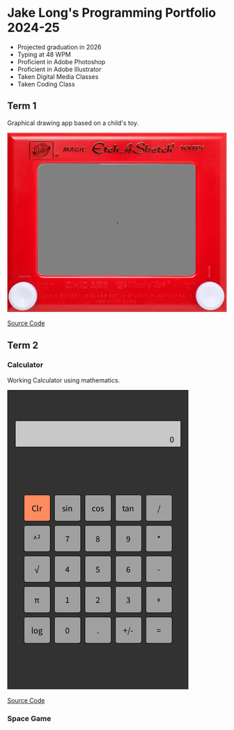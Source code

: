 # Jake Long's Programming Portfolio 2024-25
* Projected graduation in 2026
* Typing at 48 WPM
* Proficient in Adobe Photoshop
* Proficient in Adobe Illustrator
* Taken Digital Media Classes
* Taken Coding Class

## Term 1

Graphical drawing app based on a child's toy.

![Running App](https://github.com/TechnoJoe15/programmingportfolio/blob/main/images/EtchASketchSS.png?raw=true)

[Source Code](https://github.com/TechnoJoe15/programmingportfolio/tree/main/src/term%201/EtchASketch)

## Term 2
### Calculator

Working Calculator using mathematics.

![Running App](https://github.com/TechnoJoe15/programmingportfolio/blob/main/images/CalculatorSS.png?raw=true)

[Source Code](https://github.com/TechnoJoe15/programmingportfolio/tree/main/src/term%201/Calculator)

### Space Game
